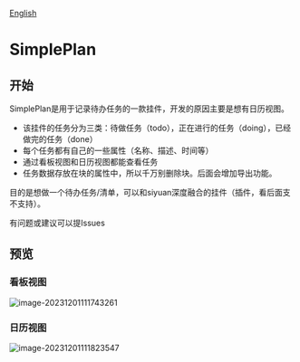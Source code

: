 [English](https://github.com/siyuan-note/widget-sample/blob/main/README.md)

# SimplePlan

## 开始

SimplePlan是用于记录待办任务的一款挂件，开发的原因主要是想有日历视图。

* 该挂件的任务分为三类：待做任务（todo），正在进行的任务（doing），已经做完的任务（done）
* 每个任务都有自己的一些属性（名称、描述、时间等）
* 通过看板视图和日历视图都能查看任务
* 任务数据存放在块的属性中，所以千万别删除块。后面会增加导出功能。

目的是想做一个待办任务/清单，可以和siyuan深度融合的挂件（插件，看后面支不支持）。

有问题或建议可以提Issues

## 预览

### 看板视图

![image-20231201111743261](D:\Users\xiaojiawang\Desktop\myself\笔记\IntronSiyuan\data\widgets\SimplePlan\README_zh_CN.assets\image-20231201111743261.png)

### 日历视图

![image-20231201111823547](D:\Users\xiaojiawang\Desktop\myself\笔记\IntronSiyuan\data\widgets\SimplePlan\README_zh_CN.assets\image-20231201111823547.png)



